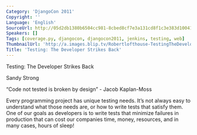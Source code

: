 ```yaml
---
Category: 'DjangoCon 2011'
Copyright: ''
Language: 'English'
SourceUrl: http://05d2db1380b6504cc981-8cbed8cf7e3a131cd8f1c3e383d10041.r93.cf2.rackcdn.com/djangocon-2011/73_testing-the-developer-strikes-back.m4v
Speakers: []
Tags: [coverage.py, djangocon, djangocon2011, jenkins, testing, web]
ThumbnailUrl: 'http://a.images.blip.tv/Robertlofthouse-TestingTheDeveloperStrikesBack360-494.jpg'
Title: 'Testing: The Developer Strikes Back'
---
```

Testing: The Developer Strikes Back

Sandy Strong

“Code not tested is broken by design” - Jacob Kaplan-Moss

Every programming project has unique testing needs. It’s not always easy to
understand what those needs are, or how to write tests that satisfy them. One
of our goals as developers is to write tests that minimize failures in
production that can cost our companies time, money, resources, and in many
cases, hours of sleep!

